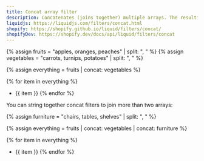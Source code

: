 ```yaml
---
title: Concat array filter
description: Concatenates (joins together) multiple arrays. The resulting array contains all the items from the input arrays.
liquidjs: https://liquidjs.com/filters/concat.html
shopify: https://shopify.github.io/liquid/filters/concat/
shopifyDev: https://shopify.dev/docs/api/liquid/filters/concat
---
```

{% assign fruits = "apples, oranges, peaches" | split: ", " %}
{% assign vegetables = "carrots, turnips, potatoes" | split: ", " %}

{% assign everything = fruits | concat: vegetables %}

{% for item in everything %}
- {{ item }}
{% endfor %}

You can string together concat filters to join more than two arrays:

{% assign furniture = "chairs, tables, shelves" | split: ", " %}

{% assign everything = fruits | concat: vegetables | concat: furniture %}

{% for item in everything %}
- {{ item }}
{% endfor %}
